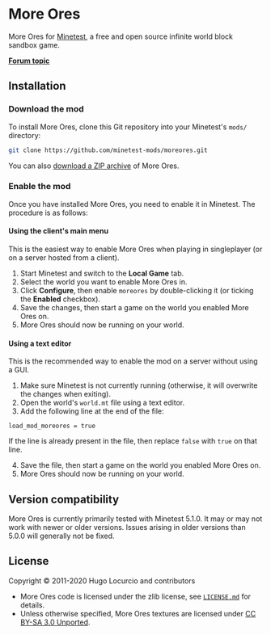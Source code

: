 # More Ores

More Ores for [Minetest](https://www.minetest.net/), a free and open source infinite
world block sandbox game.

[**Forum topic**](https://forum.minetest.net/viewtopic.php?f=11&t=549)

## Installation

### Download the mod

To install More Ores, clone this Git repository into your Minetest's `mods/`
directory:

```bash
git clone https://github.com/minetest-mods/moreores.git
```

You can also
[download a ZIP archive](https://github.com/minetest-mods/moreores/archive/master.zip)
of More Ores.

### Enable the mod

Once you have installed More Ores, you need to enable it in Minetest.
The procedure is as follows:

#### Using the client's main menu

This is the easiest way to enable More Ores when playing in singleplayer
(or on a server hosted from a client).

1. Start Minetest and switch to the **Local Game** tab.
2. Select the world you want to enable More Ores in.
3. Click **Configure**, then enable `moreores` by double-clicking it
   (or ticking the **Enabled** checkbox).
4. Save the changes, then start a game on the world you enabled More Ores on.
5. More Ores should now be running on your world.

#### Using a text editor

This is the recommended way to enable the mod on a server without using a GUI.

1. Make sure Minetest is not currently running (otherwise, it will overwrite
   the changes when exiting).
2. Open the world's `world.mt` file using a text editor.
3. Add the following line at the end of the file:

```text
load_mod_moreores = true
```

If the line is already present in the file, then replace `false` with `true`
on that line.

4. Save the file, then start a game on the world you enabled More Ores on.
5. More Ores should now be running on your world.

## Version compatibility

More Ores is currently primarily tested with Minetest 5.1.0.
It may or may not work with newer or older versions. Issues arising in older
versions than 5.0.0 will generally not be fixed.

## License

Copyright © 2011-2020 Hugo Locurcio and contributors

- More Ores code is licensed under the zlib license, see
  [`LICENSE.md`](LICENSE.md) for details.
- Unless otherwise specified, More Ores textures are licensed under
  [CC BY-SA 3.0 Unported](https://creativecommons.org/licenses/by-sa/3.0/).
